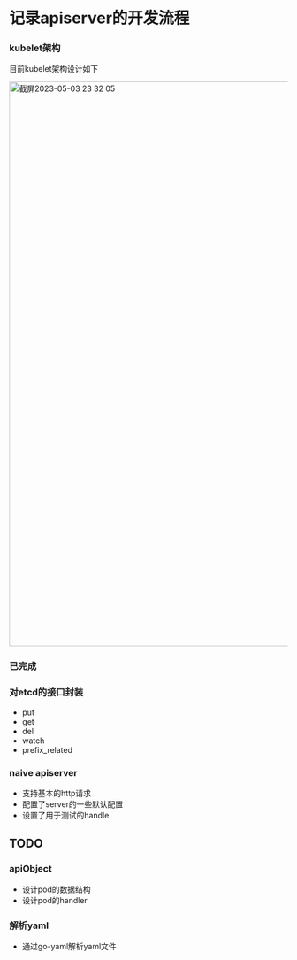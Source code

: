 # 记录apiserver的开发流程

### kubelet架构
目前kubelet架构设计如下

<img width="1021" alt="截屏2023-05-03 23 32 05" src="https://user-images.githubusercontent.com/84625273/235964773-d77faaec-c39d-4778-859f-1387bfdf24d3.png">

### 已完成

### 对etcd的接口封装
- put
- get
- del
- watch
- prefix_related

### naive apiserver
- 支持基本的http请求
- 配置了server的一些默认配置
- 设置了用于测试的handle

## TODO
###  apiObject
- 设计pod的数据结构
- 设计pod的handler 

###  解析yaml
- 通过go-yaml解析yaml文件
